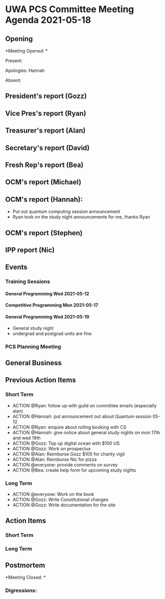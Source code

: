 # UWA PCS Committee Meeting Agenda 2021-05-18


## Opening
*Meeting Opened: *

Present:

Apologies: Hannah

Absent:

## President's report (Gozz)
## Vice Pres's report (Ryan)
## Treasurer's report (Alan)
## Secretary's report (David)
## Fresh Rep's report (Bea)
## OCM's report (Michael)
## OCM's report (Hannah):
- Put out quantum computing session announcement
- Ryan took on the study night announcements for me, thanks Ryan

## OCM's report (Stephen)
## IPP report (Nic)


## Events

### Training Sessions


#### General Programming Wed 2021-05-12

#### Competitive Programming Mon 2021-05-17

#### General Programming Wed 2021-05-19

- General study night
- undergrad and postgrad units are fine



### PCS Planning Meeting

## General Business

## Previous Action Items


### Short Term

- ACTION @Ryan: follow up with guild on committee emails (especially alan)
- ACTION @Hannah: put announcement out about Quantum session 05-12
- ACTION @Ryan: enquire about rolling booking with CS
- ACTION @Hannah: give notice about general study nights on mon 17th and wed 19th
- ACTION @Gozz: Top up digital ocean with $100 US
- ACTION @Gozz: Work on prospectus
- ACTION @Alan: Reimburse Gozz $105 for charity vigil
- ACTION @Alan: Reimburse Nic for pizza
- ACTION @everyone: provide comments on survey
- ACTION @Bea: create help form for upcoming study nights


### Long Term

- ACTION @everyone: Work on the book
- ACTION @Gozz: Write Constitutional changes
- ACTION @Gozz: Write documentation for the site

## Action Items

### Short Term


### Long Term



## Postmortem
*Meeting Closed: *
###  Digressions:
